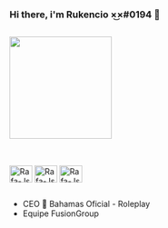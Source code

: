 ### Hi there, i'm Rukencio ×͜×#0194 👋

##

<div>
  <img height="180em" src="https://github-readme-stats.vercel.app/api?username=Rukencio&show_icons=true&theme=radical" />
</div>

##

<div style="display: inline_block"><br>
  <img align="center" alt="Rafa-Js" height="30" width="40" src="https://cdn.jsdelivr.net/gh/devicons/devicon/icons/javascript/javascript-plain.svg">
  <img align="center" alt="Rafa-Js" height="30" width="40" src="https://cdn.jsdelivr.net/gh/devicons/devicon/icons/discordjs/discordjs-original.svg">
  <img align="center" alt="Rafa-Js" height="30" width="40" src="https://cdn.jsdelivr.net/gh/devicons/devicon/icons/lua/lua-original-wordmark.svg">
</div>

##

- CEO 🌴 Bahamas Oficial - Roleplay
- Equipe FusionGroup
